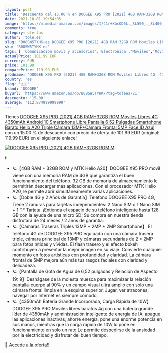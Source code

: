 ```yaml
---
layout: post
title: 'Descuento del 15.00 % en DOOGEE X95 PRO [2021] 4GB RAM+32GB ROM M'
date: 2021-10-01 19:54:05
image: 'https://m.media-amazon.com/images/I/41r+XbcQD5L._SL500_._SL400_.jpg'
comments: true
category: ofertas
author: 'tole.es'
slug: 'B08SW5TYHK-es DOOGEE X95 PRO [2021] 4GB RAM+32GB ROM Moviles Libres 4G...'
sku: 'B08SW5TYHK-es'
tags: [ 'Comunicación móvil y accesorios','Electrónica','Móviles','Móviles y smartphones libres','android','doogee', ]
actualPrice: 101.99 EUR
currency: EUR
price: 101.99
comparePrice: 119.99 EUR
prodname: 'DOOGEE X95 PRO [2021] 4GB RAM+32GB ROM Moviles Libres 4G  4350mAh Android 10 Smartphone Libre  Pantalla 6 52 Pulgadas  Smartphone Barato Helio A20  Triple Cámara 13MP+Cámara Frontal 5MP  Face ID  Azul'
country: 'es'
flag: '🇪🇸'
brand: 'DOOGEE'
buyurl: 'https://www.amazon.es/dp/B08SW5TYHK/?tag=tolees-21'
descuento: '15.00'
average: '112.874999999999'
---
```


Tienes [DOOGEE X95 PRO [2021] 4GB RAM+32GB ROM Moviles Libres 4G  4350mAh Android 10 Smartphone Libre  Pantalla 6 52 Pulgadas  Smartphone Barato Helio A20  Triple Cámara 13MP+Cámara Frontal 5MP  Face ID  Azul](https://www.amazon.es/dp/B08SW5TYHK/?tag=tolees-21) con un 15.00 % de descuento con precio de oferta de 101.99 EUR (original: 119.99 EUR) en el siguiente enlace!

[![DOOGEE X95 PRO [2021] 4GB RAM+32GB ROM M](https://m.media-amazon.com/images/I/41r+XbcQD5L._SL500_._SL400_.jpg)](https://www.amazon.es/dp/B08SW5TYHK/?tag=tolees-21)

ℹ️:

- 🪐【4GB RAM + 32GB ROM y MTK Helio A20】DOOGEE X95 PRO movil viene con una memoria RAM de 4GB que garantiza el buen funcionamiento del teléfono. 32 GB de memoria de almacenamiento le permitirán descargar más aplicaciones. Con el procesador MTK Helio A20, le permite abrir simultáneamente varias aplicaciones.
- 🪐【Doble 4G y 2 Años de Garantía】Teléfono DOOGEE X95 PRO 4G, Tiene 2 ranuras para tarjetas independientes: 2 Nano SIM o 1 Nano SIM + 1 TF Tarjeta. ¡Extienda el espacio de su teléfono inteligente hasta 128 GB con la ayuda de una micro SD! Su compra en nuestra tienda disfrutará de 24 meses / 2 años de garantía.
- 🪐【Cámaras Traseras Triples 13MP + 2MP + 2MP Smartphone】 El teléfono 4G de DOOGEE X95 PRO equipado con una cámara trasera triple, cámara principal de 13MP y cámaras secundarias de 2 * 2MP para fotos nítidas y vívidas. El flash trasero y el efecto bokeh contribuyen a presentar la mejor imagen en su viaje. Convierte cualquier momento en fotos artísticas con profundidad y claridad. La cámara frontal de 5MP mejora aún más tus rasgos faciales con claridad y delicadeza.
- 🪐【Pantalla de Gota de Agua de 6,52 pulgadas y Relación de Aspecto 19: 9】Deshágase de la molesta muesca para maximizar la relación pantalla-cuerpo al 90% y un campo visual ultra amplio con solo una cámara frontal limpia en la esquina superior. Jugar, ver atracones, navegar por Internet es siempre cómodo.
- 🪐【4350mAh Batería Grande Incorporada, Carga Rápida de 10W】DOOGEE X95 PRO Moviles libres baratos 4g con una batería grande líder de 4350mAh y administración inteligente de energía de IA, apague las aplicaciones inactivas, ahorre energía, pone una enorme potencia en sus manos, mientras que la carga rápida de 10W lo pone en funcionamiento en solo un rato Le permite despedirse de la ansiedad por la electricidad y disfrutar del buen tiempo.

[🛒 Accede a la oferta!!](https://www.amazon.es/dp/B08SW5TYHK/?tag=tolees-21)
